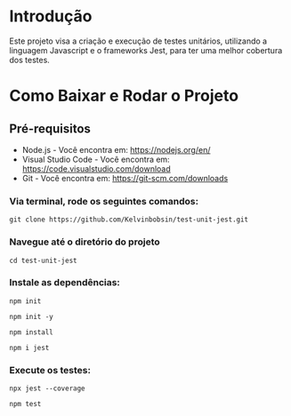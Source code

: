 # Introdução
Este projeto visa a criação e execução de testes unitários, utilizando a linguagem Javascript e o frameworks Jest, para ter uma melhor cobertura dos testes.

# Como Baixar e Rodar o Projeto

## Pré-requisitos
- Node.js - Você encontra em: https://nodejs.org/en/ 
- Visual Studio Code - Você encontra em: https://code.visualstudio.com/download 
- Git - Você encontra em: https://git-scm.com/downloads

### Via terminal, rode os seguintes comandos:
```
git clone https://github.com/Kelvinbobsin/test-unit-jest.git
```

### Navegue até o diretório do projeto
```
cd test-unit-jest
```
### Instale as dependências:
```
npm init
```

```
npm init -y
```

```
npm install
```

```
npm i jest
```
### Execute os testes:
```
npx jest --coverage
```

```
npm test
```
